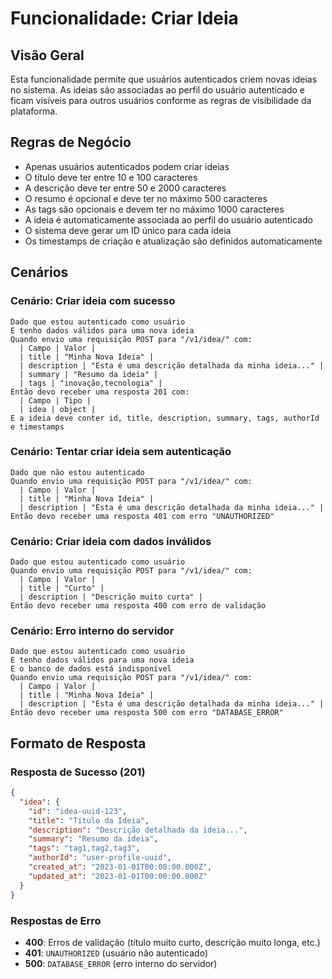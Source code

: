 # Funcionalidade: Criar Ideia

## Visão Geral
Esta funcionalidade permite que usuários autenticados criem novas ideias no sistema. As ideias são associadas ao perfil do usuário autenticado e ficam visíveis para outros usuários conforme as regras de visibilidade da plataforma.

## Regras de Negócio
- Apenas usuários autenticados podem criar ideias
- O título deve ter entre 10 e 100 caracteres
- A descrição deve ter entre 50 e 2000 caracteres
- O resumo é opcional e deve ter no máximo 500 caracteres
- As tags são opcionais e devem ter no máximo 1000 caracteres
- A ideia é automaticamente associada ao perfil do usuário autenticado
- O sistema deve gerar um ID único para cada ideia
- Os timestamps de criação e atualização são definidos automaticamente

## Cenários

### Cenário: Criar ideia com sucesso
```gherkin
Dado que estou autenticado como usuário
E tenho dados válidos para uma nova ideia
Quando envio uma requisição POST para "/v1/idea/" com:
  | Campo | Valor |
  | title | "Minha Nova Ideia" |
  | description | "Esta é uma descrição detalhada da minha ideia..." |
  | summary | "Resumo da ideia" |
  | tags | "inovação,tecnologia" |
Então devo receber uma resposta 201 com:
  | Campo | Tipo |
  | idea | object |
E a ideia deve conter id, title, description, summary, tags, authorId e timestamps
```

### Cenário: Tentar criar ideia sem autenticação
```gherkin
Dado que não estou autenticado
Quando envio uma requisição POST para "/v1/idea/" com:
  | Campo | Valor |
  | title | "Minha Nova Ideia" |
  | description | "Esta é uma descrição detalhada da minha ideia..." |
Então devo receber uma resposta 401 com erro "UNAUTHORIZED"
```

### Cenário: Criar ideia com dados inválidos
```gherkin
Dado que estou autenticado como usuário
Quando envio uma requisição POST para "/v1/idea/" com:
  | Campo | Valor |
  | title | "Curto" |
  | description | "Descrição muito curta" |
Então devo receber uma resposta 400 com erro de validação
```

### Cenário: Erro interno do servidor
```gherkin
Dado que estou autenticado como usuário
E tenho dados válidos para uma nova ideia
E o banco de dados está indisponível
Quando envio uma requisição POST para "/v1/idea/" com:
  | Campo | Valor |
  | title | "Minha Nova Ideia" |
  | description | "Esta é uma descrição detalhada da minha ideia..." |
Então devo receber uma resposta 500 com erro "DATABASE_ERROR"
```

## Formato de Resposta

### Resposta de Sucesso (201)
```json
{
  "idea": {
    "id": "idea-uuid-123",
    "title": "Título da Ideia",
    "description": "Descrição detalhada da ideia...",
    "summary": "Resumo da ideia",
    "tags": "tag1,tag2,tag3",
    "authorId": "user-profile-uuid",
    "created_at": "2023-01-01T00:00:00.000Z",
    "updated_at": "2023-01-01T00:00:00.000Z"
  }
}
```

### Respostas de Erro
- **400**: Erros de validação (título muito curto, descrição muito longa, etc.)
- **401**: `UNAUTHORIZED` (usuário não autenticado)
- **500**: `DATABASE_ERROR` (erro interno do servidor)
